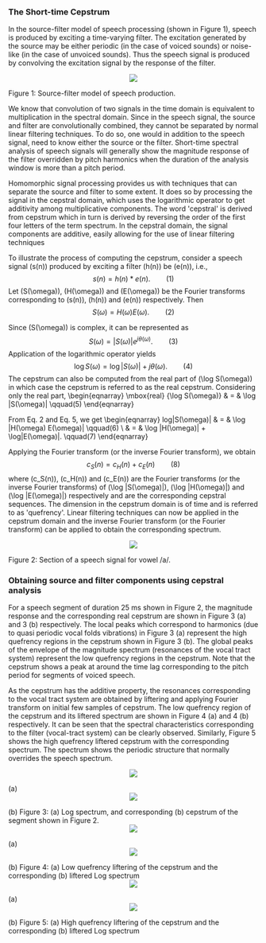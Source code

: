 ### The Short-time Cepstrum

In the source-filter model of speech processing (shown in Figure 1), speech is produced by exciting a time-varying filter. The excitation generated by the source may be either periodic (in the case of voiced sounds) or noise-like (in the case of unvoiced sounds). Thus the speech signal is produced by convolving the excitation signal by the response of the filter.
<center><img src="images/Source-filter.png"> <br></p> </center>
Figure 1: Source-filter model of speech production.

We know that convolution of two signals in the time domain is equivalent to multiplication in the spectral domain. Since in the speech signal, the source and filter are convolutionally combined, they cannot be separated by normal linear filtering techniques. To do so, one would in addition to the speech signal, need to know either the source or the filter. Short-time spectral analysis of speech signals will generally show the magnitude response of the filter overridden by pitch harmonics when the duration of the analysis window is more than a pitch period.

Homomorphic signal processing provides us with techniques that can separate the source and filter to some extent. It does so by processing the signal in the cepstral domain, which uses the logarithmic operator to get additivity among multiplicative components. The word 'cepstral' is derived from cepstrum which in turn is derived by reversing the order of the first four letters of the term spectrum. In the cepstral domain, the signal components are additive, easily allowing for the use of linear filtering techniques

To illustrate the process of computing the cepstrum, consider a speech signal \(s(n)\) produced by exciting a filter \(h(n)\) be \(e(n)\), i.e., $$ s(n)=h(n)*e(n). \qquad (1) $$ Let \(S(\omega)\), \(H(\omega)\) and \(E(\omega)\) be the Fourier transforms corresponding to \(s(n)\), \(h(n)\) and \(e(n)\) respectively. Then $$ S(\omega)=H(\omega)E(\omega). \qquad(2) $$

Since \(S(\omega)\) is complex, it can be represented as $$ S(\omega)=|S(\omega)|e^{j \theta (\omega)}. \qquad (3) $$ Application of the logarithmic operator yields $$ \log S(\omega)=\log |S(\omega)|+j\theta (\omega). \qquad (4) $$ The cepstrum can also be computed from the real part of \(\log S(\omega)\) in which case the cepstrum is referred to as the real cepstrum. Considering only the real part, \begin{eqnarray} \mbox{real} \{\log S(\omega)\} & = & \log |S(\omega)| \qquad(5) \end{eqnarray}

From Eq. 2 and Eq. 5, we get
\begin{eqnarray} log|S(\omega)| & = & \log |H(\omega) E(\omega)| \qquad(6) \\ & = & \log |H(\omega)| + \log|E(\omega)|. \qquad(7) \end{eqnarray}

Applying the Fourier transform (or the inverse Fourier transform), we obtain $$ c_S(n)=c_H(n) + c_E(n) \qquad(8) $$ where \(c_S(n)\), \(c_H(n)\) and \(c_E(n)\) are the Fourier transforms (or the inverse Fourier transforms) of \(\log |S(\omega)|\), \(\log |H(\omega)|\) and \(\log |E(\omega)|\) respectively and are the corresponding cepstral sequences. The dimension in the cepstrum domain is of time and is referred to as 'quefrency'. Linear filtering techniques can now be applied in the cepstrum domain and the inverse Fourier transform (or the Fourier transform) can be applied to obtain the corresponding spectrum.
<center><img src="images/sigseg.png"> <br></p> </center>
Figure 2: Section of a speech signal for vowel /a/.

### Obtaining source and filter components using cepstral analysis

For a speech segment of duration 25 ms shown in Figure 2, the magnitude response and the corresponding real cepstrum are shown in Figure 3 (a) and 3 (b) respectively. The local peaks which correspond to harmonics (due to quasi periodic vocal folds vibrations) in Figure 3 (a) represent the high quefrency regions in the cepstrum shown in Figure 3 (b). The global peaks of the envelope of the magnitude spectrum (resonances of the vocal tract system) represent the low quefrency regions in the cepstrum. Note that the cepstrum shows a peak at around the time lag corresponding to the pitch period for segments of voiced speech.

As the cepstrum has the additive property, the resonances corresponding to the vocal tract system are obtained by liftering and applying Fourier transform on initial few samples of cepstrum. The low quefrency region of the cepstrum and its liftered spectrum are shown in Figure 4 (a) and 4 (b) respectively. It can be seen that the spectral characteristics corresponding to the filter (vocal-tract system) can be clearly observed. Similarly, Figure 5 shows the high quefrency liftered cepstrum with the corresponding spectrum. The spectrum shows the periodic structure that normally overrides the speech spectrum.
<center><img src="images/spectrum.png"> <br></p> </center>	
(a)

<center><img src="images/cepstrum.png"> <br></p> </center>	
(b)
Figure 3: (a) Log spectrum, and corresponding (b) cepstrum of the segment shown in Figure 2.

<center><img src="images/cepstrumlq.png"> <br></p> </center>
(a)
<center><img src="images/spectrumlq.png"> <br></p> </center>
(b)
Figure 4: (a) Low quefrency liftering of the cepstrum and the corresponding (b) liftered Log spectrum

<center><img src="images/cepstrumhq.png"> <br></p> </center>	
(a)
<center><img src="images/spectrumhq.png"> <br></p> </center>	
(b)
Figure 5: (a) High quefrency liftering of the cepstrum and the corresponding (b) liftered Log spectrum


